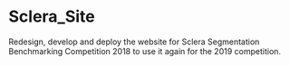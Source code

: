 # Sclera_Site
Redesign, develop and deploy the website for Sclera Segmentation Benchmarking Competition 2018 to use it again for the 2019 competition.
